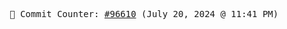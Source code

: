 <p align="center">
    <samp>
        📮 Commit Counter: <a href="https://github.com/Javascript-void0/Javascript-void0/commits/main">#96610</a> (July 20, 2024 @ 11:41 PM)
    </samp>
</p>